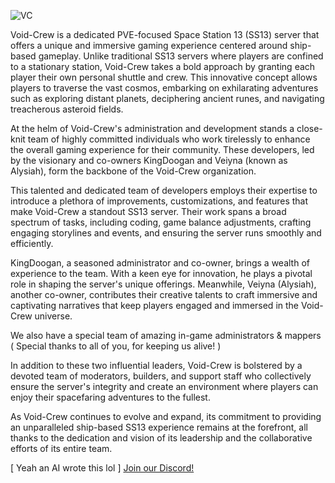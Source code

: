 ![VC](https://avatars.githubusercontent.com/u/122685712?s=96&v=4)

Void-Crew is a dedicated PVE-focused Space Station 13 (SS13) server that offers a unique and immersive gaming experience centered around ship-based gameplay. Unlike traditional SS13 servers where players are confined to a stationary station, Void-Crew takes a bold approach by granting each player their own personal shuttle and crew. This innovative concept allows players to traverse the vast cosmos, embarking on exhilarating adventures such as exploring distant planets, deciphering ancient runes, and navigating treacherous asteroid fields.

At the helm of Void-Crew's administration and development stands a close-knit team of highly committed individuals who work tirelessly to enhance the overall gaming experience for their community. These developers, led by the visionary and co-owners KingDoogan and Veiyna (known as Alysiah), form the backbone of the Void-Crew organization.

This talented and dedicated team of developers employs their expertise to introduce a plethora of improvements, customizations, and features that make Void-Crew a standout SS13 server. Their work spans a broad spectrum of tasks, including coding, game balance adjustments, crafting engaging storylines and events, and ensuring the server runs smoothly and efficiently.

KingDoogan, a seasoned administrator and co-owner, brings a wealth of experience to the team. With a keen eye for innovation, he plays a pivotal role in shaping the server's unique offerings. Meanwhile, Veiyna (Alysiah), another co-owner, contributes their creative talents to craft immersive and captivating narratives that keep players engaged and immersed in the Void-Crew universe.

We also have a special team of amazing in-game administrators & mappers ( Special thanks to all of you, for keeping us alive! ) 

In addition to these two influential leaders, Void-Crew is bolstered by a devoted team of moderators, builders, and support staff who collectively ensure the server's integrity and create an environment where players can enjoy their spacefaring adventures to the fullest.

As Void-Crew continues to evolve and expand, its commitment to providing an unparalleled ship-based SS13 experience remains at the forefront, all thanks to the dedication and vision of its leadership and the collaborative efforts of its entire team.

[ Yeah an AI wrote this lol ] [Join our Discord!](https://discord.gg/AQeDVXUgMV)

